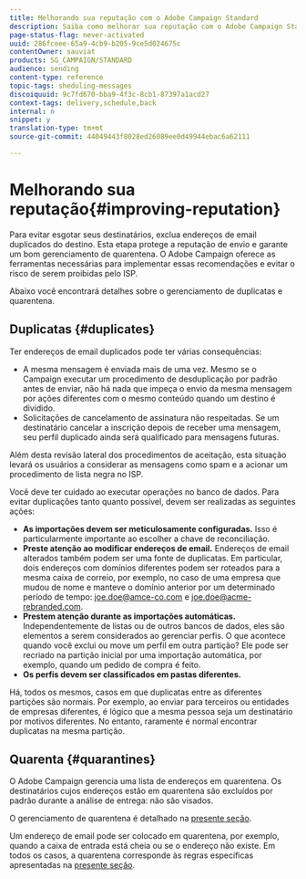 ```yaml
---
title: Melhorando sua reputação com o Adobe Campaign Standard
description: Saiba como melhorar sua reputação com o Adobe Campaign Standard gerenciando endereços de email e quarentena duplicados.
page-status-flag: never-activated
uuid: 286fceee-65a9-4cb9-b205-9ce5d024675c
contentOwner: sauviat
products: SG_CAMPAIGN/STANDARD
audience: sending
content-type: reference
topic-tags: sheduling-messages
discoiquuid: 9c7fd670-bba9-4f3c-8cb1-87397a1acd27
context-tags: delivery,schedule,back
internal: n
snippet: y
translation-type: tm+mt
source-git-commit: 44049443f8028ed26089ee0d49944ebac6a62111

---
```



# Melhorando sua reputação{#improving-reputation}

Para evitar esgotar seus destinatários, exclua endereços de email duplicados do destino. Esta etapa protege a reputação de envio e garante um bom gerenciamento de quarentena. O Adobe Campaign oferece as ferramentas necessárias para implementar essas recomendações e evitar o risco de serem proibidas pelo ISP.

Abaixo você encontrará detalhes sobre o gerenciamento de duplicatas e quarentena.

## Duplicatas {#duplicates}

Ter endereços de email duplicados pode ter várias consequências:
* A mesma mensagem é enviada mais de uma vez. Mesmo se o Campaign executar um procedimento de desduplicação por padrão antes de enviar, não há nada que impeça o envio da mesma mensagem por ações diferentes com o mesmo conteúdo quando um destino é dividido.
* Solicitações de cancelamento de assinatura não respeitadas. Se um destinatário cancelar a inscrição depois de receber uma mensagem, seu perfil duplicado ainda será qualificado para mensagens futuras.

Além desta revisão lateral dos procedimentos de aceitação, esta situação levará os usuários a considerar as mensagens como spam e a acionar um procedimento de lista negra no ISP.

Você deve ter cuidado ao executar operações no banco de dados. Para evitar duplicações tanto quanto possível, devem ser realizadas as seguintes ações:
* **As importações devem ser meticulosamente configuradas.** Isso é particularmente importante ao escolher a chave de reconciliação.
* **Preste atenção ao modificar endereços de email.** Endereços de email alterados também podem ser uma fonte de duplicatas. Em particular, dois endereços com domínios diferentes podem ser roteados para a mesma caixa de correio, por exemplo, no caso de uma empresa que mudou de nome e manteve o domínio anterior por um determinado período de tempo: joe.doe@amce-co.com e joe.doe@acme-rebranded.com.
* **Prestem atenção durante as importações automáticas.** Independentemente de listas ou de outros bancos de dados, eles são elementos a serem considerados ao gerenciar perfis. O que acontece quando você exclui ou move um perfil em outra partição? Ele pode ser recriado na partição inicial por uma importação automática, por exemplo, quando um pedido de compra é feito.
* **Os perfis devem ser classificados em pastas diferentes.**

Há, todos os mesmos, casos em que duplicatas entre as diferentes partições são normais. Por exemplo, ao enviar para terceiros ou entidades de empresas diferentes, é lógico que a mesma pessoa seja um destinatário por motivos diferentes. No entanto, raramente é normal encontrar duplicatas na mesma partição.

## Quarenta {#quarantines}

O Adobe Campaign gerencia uma lista de endereços em quarentena. Os destinatários cujos endereços estão em quarentena são excluídos por padrão durante a análise de entrega: não são visados.

O gerenciamento de quarentena é detalhado na [presente seção](../../sending/using/understanding-quarantine-management.md).

Um endereço de email pode ser colocado em quarentena, por exemplo, quando a caixa de entrada está cheia ou se o endereço não existe. Em todos os casos, a quarentena corresponde às regras específicas apresentadas na [presente seção](../../sending/using/understanding-quarantine-management.md#conditions-for-sending-an-address-to-quarantine).
